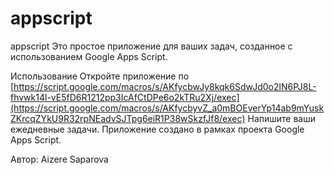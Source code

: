 # appscript
appscript
Это простое приложение для ваших задач, созданное с использованием Google Apps Script.

Использование Откройте приложение по [https://script.google.com/macros/s/AKfycbwJy8kqk6SdwJd0o2lN6PJ8L-fhvwk14l-vE5fD6R1212pp3IcAfCtDPe6o2kTRu2Xj/exec](https://script.google.com/macros/s/AKfycbyvZ_a0mBOEverYp14ab9mYuskZKrcqZYkU9R32rpNEadvSJTpg6eiR1P38wSkzfJf8/exec) Напишите ваши ежедневные задачи.  Приложение создано в рамках проекта Google Apps Script.

Автор: Aizere Saparova
